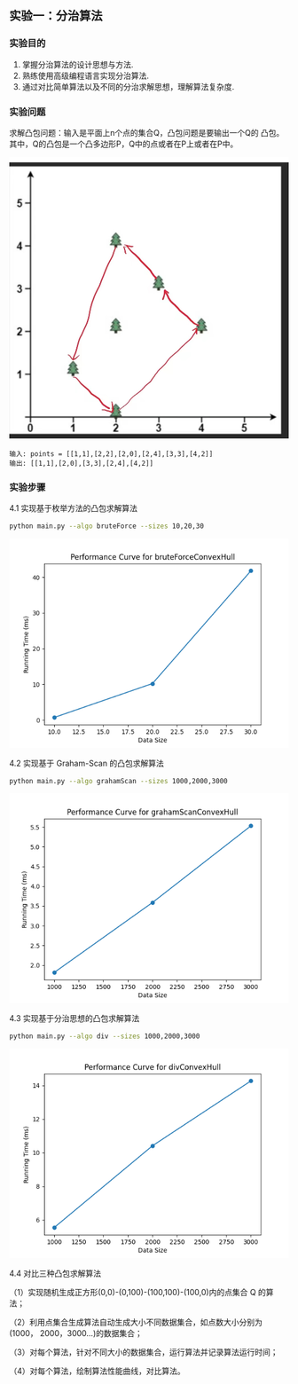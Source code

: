 ## 实验一：分治算法

### 实验目的
1. 掌握分治算法的设计思想与方法.
2. 熟练使用高级编程语言实现分治算法.
3. 通过对比简单算法以及不同的分治求解思想，理解算法复杂度.

### 实验问题
求解凸包问题：输入是平面上n个点的集合Q，凸包问题是要输出一个Q的
凸包。其中，Q的凸包是一个凸多边形P，Q中的点或者在P上或者在P中。

![img.png](img.png)
```
输入: points = [[1,1],[2,2],[2,0],[2,4],[3,3],[4,2]]
输出: [[1,1],[2,0],[3,3],[2,4],[4,2]]
```

### 实验步骤


4.1 实现基于枚举方法的凸包求解算法

```bash
python main.py --algo bruteForce --sizes 10,20,30
```

![img.png](Performance_Curve_for_bruteForceConvexHull.png)

4.2 实现基于 Graham-Scan 的凸包求解算法

```bash
python main.py --algo grahamScan --sizes 1000,2000,3000
```

![img.png](Performance_Curve_for_grahamScanConvexHull.png)


4.3 实现基于分治思想的凸包求解算法
```bash
python main.py --algo div --sizes 1000,2000,3000
```

![img.png](Performance_Curve_for_divConvexHull.png)



4.4 对比三种凸包求解算法 

（1）实现随机生成正方形(0,0)-(0,100)-(100,100)-(100,0)内的点集合 Q 的算法；

（2）利用点集合生成算法自动生成大小不同数据集合，如点数大小分别为(1000，
2000，3000…)的数据集合；

（3）对每个算法，针对不同大小的数据集合，运行算法并记录算法运行时间；

（4）对每个算法，绘制算法性能曲线，对比算法。
 
